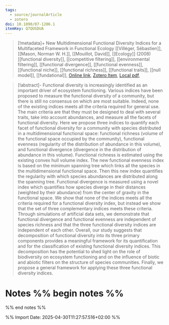 ```yaml
---
tags:
  - source/journalArticle
  - zotero
doi: 10.1890/07-1206.1
itemKey: Q7QUSDUA
---
```

>[!metadata]+
> New Multidimensional Functional Diversity Indices for a Multifaceted Framework in Functional Ecology
> [[Villéger, Sébastien]], [[Mason, Norman W. H.]], [[Mouillot, David]], 
> [[Ecology]] (2008)
> [[functional diversity]], [[competitive filtering]], [[environmental filtering]], [[functional divergence]], [[functional evenness]], [[functional niche]], [[functional richness]], [[functional traits]], [[null model]], [[fundational]], 
> [Online link](https://onlinelibrary.wiley.com/doi/abs/10.1890/07-1206.1), [Zotero Item](zotero://select/library/items/Q7QUSDUA), [Local pdf](file://C:/Users/aburg/Documents/references/zotero/storage/X39X9TT3/Ecology%20-%202008%20-%20Villéger%20-%20NEW%20MULTIDIMENSIONAL%20FUNCTIONAL%20DIVERSITY%20INDICES%20FOR%20A%20MULTIFACETED%20FRAMEWORK%20IN%20FUNCTIONAL.pdf), 

>[!abstract]-
>Functional diversity is increasingly identified as an important driver of ecosystem functioning. Various indices have been proposed to measure the functional diversity of a community, but there is still no consensus on which are most suitable. Indeed, none of the existing indices meets all the criteria required for general use. The main criteria are that they must be designed to deal with several traits, take into account abundances, and measure all the facets of functional diversity. Here we propose three indices to quantify each facet of functional diversity for a community with species distributed in a multidimensional functional space: functional richness (volume of the functional space occupied by the community), functional evenness (regularity of the distribution of abundance in this volume), and functional divergence (divergence in the distribution of abundance in this volume). Functional richness is estimated using the existing convex hull volume index. The new functional evenness index is based on the minimum spanning tree which links all the species in the multidimensional functional space. Then this new index quantifies the regularity with which species abundances are distributed along the spanning tree. Functional divergence is measured using a novel index which quantifies how species diverge in their distances (weighted by their abundance) from the center of gravity in the functional space. We show that none of the indices meets all the criteria required for a functional diversity index, but instead we show that the set of three complementary indices meets these criteria. Through simulations of artificial data sets, we demonstrate that functional divergence and functional evenness are independent of species richness and that the three functional diversity indices are independent of each other. Overall, our study suggests that decomposition of functional diversity into its three primary components provides a meaningful framework for its quantification and for the classification of existing functional diversity indices. This decomposition has the potential to shed light on the role of biodiversity on ecosystem functioning and on the influence of biotic and abiotic filters on the structure of species communities. Finally, we propose a general framework for applying these three functional diversity indices.

# Notes %% begin notes %%

%% end notes %%




%% Import Date: 2025-04-30T11:27:57.516+02:00 %%

